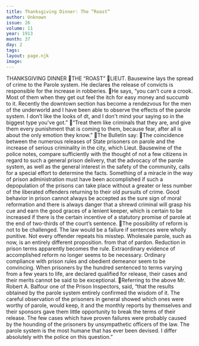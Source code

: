 ```yaml
---
title: Thanksgiving Dinner: The “Roast”
author: Unknown
issue: 26
volume: 11
year: 1913
month: 37
day: 2
tags:
layout: page.njk
image:
---
```

THANKSGIVING DINNER THE “ROAST” LIEUT. Bausewine lays the spread of crime to the Parole system. He declares the release of convicts is responsible for the increase in robberies. He says, “you can’t cure a crook. Most of them when they get out feel the itch for easy money and succumb to it. Recently the downtown section has become a rendezvous for the men of the underworld and I have been able to observe the effects of the parole system. I don’t like the looks of dt, and I don't mind your saying so in the biggest type you've got.” “Treat them like criminals that they are, and give them every punishment that is coming to them, because fear, after all is about the only emotion they know.” The Bulletin say: The coincidence between the numerous releases of State prisoners on parole and the increase of serious criminality in the city, which Lieut. Bausewine of the police notes, compare sufficiently with the thought of not a few citizens in regard to such a general prison delivery, that the advocacy of the parole system, as well as the general interest in the safety of the community, calls for a special effort to determine the facts. Something of a miracle in the way of prison administration must have been accomplished if such a depopulation of the prisons can take place without a greater or less number of the liberated offenders returning to their old pursuits of crime. Good behavior in prison cannot always be accepted as the sure sign of moral reformation and there is always danger that a shrewd criminal will grasp his cue and earn the good graces of a lenient keeper, which is certain to be increased if there is the certain incentive of a statutory promise of parole at the end of two-thirds of the court’s sentence. The possibility of reform is not to be challenged. The law would be a failure if sentences were wholly punitive. Not every offender repeats his misstep. Wholesale parole, such as now, is an entirely different proposition. from that of pardon. Reduction in prison terms apparently becomes the rule. Extraordinary evidence of accomplished reform no longer seems to be necessary. Ordinary compliance with prison rules and obedient demeanor seem to be convincing. When prisoners by the hundred sentenced to terms varying from a few years to life, are declared qualified for release, their cases and their merits cannot be said to be exceptional. Referring to the above Mr. Robert A. Balfour one of the Prison Inspectors, said, “that the results obtained by the parole system entirely confirmed the wisdom of it. The careful observation of the prisoners in general showed which ones were worthy of parole, would keep, it and the monthly reports by themselves and their sponsors gave them little opportunity to break the terms of their release. The few cases which have proven failures were probably caused by the hounding of the prisoners by unsympathetic officers of the law. The parole system is the most humane that has ever been devised. I differ absolutely with the police on this question.” 
